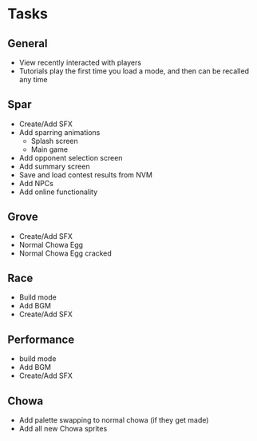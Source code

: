 # Tasks

## General
- View recently interacted with players
- Tutorials play the first time you load a mode, and then can be recalled any time

## Spar
- Create/Add SFX
- Add sparring animations
  - Splash screen
  - Main game
- Add opponent selection screen
- Add summary screen
- Save and load contest results from NVM
- Add NPCs
- Add online functionality

## Grove
- Create/Add SFX
- Normal Chowa Egg
- Normal Chowa Egg cracked

## Race
- Build mode
- Add BGM
- Create/Add SFX

## Performance
- build mode
- Add BGM
- Create/Add SFX

## Chowa
- Add palette swapping to normal chowa (if they get made)
- Add all new Chowa sprites